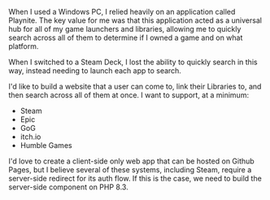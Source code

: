 When I used a Windows PC, I relied heavily on an application called Playnite. The key value for me was that this application acted as a universal hub for all of my game launchers and libraries, allowing me to quickly search across all of them to determine if I owned a game and on what platform.

When I switched to a Steam Deck, I lost the ability to quickly search in this way, instead needing to launch each app to search.

I'd like to build a website that a user can come to, link their Libraries to, and then search across all of them at once. I want to support, at a minimum:

- Steam
- Epic
- GoG
- itch.io
- Humble Games

I'd love to create a client-side only web app that can be hosted on Github Pages, but I believe several of these systems, including Steam, require a server-side redirect for its auth flow. If this is the case, we need to build the server-side component on PHP 8.3.
